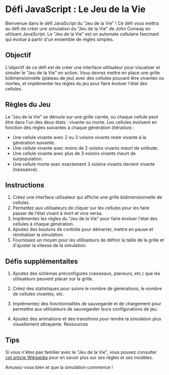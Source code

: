 # Défi JavaScript : Le Jeu de la Vie
Bienvenue dans le défi JavaScript du "Jeu de la Vie" ! Ce défi vous mettra au défi de créer une simulation du "Jeu de la Vie" de John Conway en utilisant JavaScript. Le "Jeu de la Vie" est un automate cellulaire fascinant qui évolue à partir d'un ensemble de règles simples.


## Objectif

L'objectif de ce défi est de créer une interface utilisateur pour visualiser et simuler le "Jeu de la Vie" en action. Vous devrez mettre en place une grille bidimensionnelle (plateau de jeu) avec des cellules pouvant être vivantes ou mortes, et implémenter les règles du jeu pour faire évoluer l'état des cellules.

## Règles du Jeu

Le "Jeu de la Vie" se déroule sur une grille carrée, où chaque cellule peut être dans l'un des deux états : vivante ou morte. Les cellules évoluent en fonction des règles suivantes à chaque génération (itération) :

- Une cellule vivante avec 2 ou 3 voisins vivants reste vivante à la génération suivante.
- Une cellule vivante avec moins de 2 voisins vivants meurt de solitude.
- Une cellule vivante avec plus de 3 voisins vivants meurt de surpopulation.
- Une cellule morte avec exactement 3 voisins vivants devient vivante (naissance).


## Instructions

1. Créez une interface utilisateur qui affiche une grille bidimensionnelle de cellules.
2. Permettez aux utilisateurs de cliquer sur les cellules pour les faire passer de l'état vivant à mort et vice versa.
3. Implémentez les règles du "Jeu de la Vie" pour faire évoluer l'état des cellules à chaque génération.
4. Ajoutez des boutons de contrôle pour démarrer, mettre en pause et réinitialiser la simulation.
5. Fournissez un moyen pour les utilisateurs de définir la taille de la grille et d'ajuster la vitesse de la simulation.


## Défis supplémentaites

1. Ajoutez des schémas préconfigurés (vaisseaux, planeurs, etc.) que les utilisateurs peuvent placer sur la grille.

2. Créez des statistiques pour suivre le nombre de générations, le nombre de cellules vivantes, etc.

3. Implémentez des fonctionnalités de sauvegarde et de chargement pour permettre aux utilisateurs de sauvegarder leurs configurations de jeu.

4. Ajoutez des animations et des transitions pour rendre la simulation plus visuellement attrayante.
Ressources


## Tips 
Si vous n'êtes pas familier avec le "Jeu de la Vie", vous pouvez consulter [cet article Wikipédia](https://en.wikipedia.org/wiki/Conway%27s_Game_of_Life) pour en savoir plus sur ses règles et ses modèles.


Amusez-vous bien et que la simulation commence !